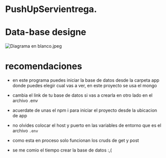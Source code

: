 # PushUpServientrega.

# Data-base designe

![Diagrama en blanco.jpeg](https://github.com/JuanDavidEscalanteCastaneda-Campus/PushUpEnvia/blob/main/Diagrama%20en%20blanco.jpeg?raw=true)

# recomendaciones

* en este programa puedes iniciar la base de datos desde la carpeta app donde puedes elegir cual vas a ver, en este proyecto se usa el mongo  
    
* cambia el link de tu base de datos si vas a crearla en otro lado en el archivo .env
    
* acuerdate de unas el npm i para iniciar el proyecto desde la ubicacion de app
    
* no olvides colocar el host y puerto en las variables de entorno que es el archivo `.env`

* como esta en proceso solo funcionan los cruds de get y post 

* se me comio el tiempo crear la base de datos :,(


